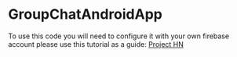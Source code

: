 # GroupChatAndroidApp
To use this code you will need to configure it with your own firebase account please use this tutorial as a guide: <a href = "https://projecthn.000webhostapp.com/article/9">Project HN</a>
